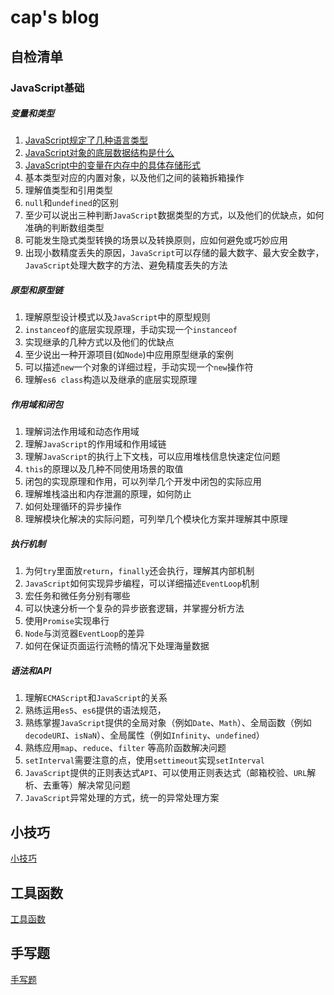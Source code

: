 
# cap's blog

## 自检清单
### JavaScript基础

##### 变量和类型
1. [JavaScript规定了几种语言类型](https://github.com/Cap0uPasCap/blog/issues/5)
2. [JavaScript对象的底层数据结构是什么](https://www.notion.so/JavaScript-c401762140f040f4a3a5fd59529f7c25)
3. [JavaScript中的变量在内存中的具体存储形式](https://github.com/Cap0uPasCap/blog/issues/6)
1. 基本类型对应的内置对象，以及他们之间的装箱拆箱操作
2. 理解值类型和引用类型
3. `null`和`undefined`的区别
4. 至少可以说出三种判断`JavaScript`数据类型的方式，以及他们的优缺点，如何准确的判断数组类型
5. 可能发生隐式类型转换的场景以及转换原则，应如何避免或巧妙应用
6. 出现小数精度丢失的原因，`JavaScript`可以存储的最大数字、最大安全数字，`JavaScript`处理大数字的方法、避免精度丢失的方法
##### 原型和原型链
1. 理解原型设计模式以及`JavaScript`中的原型规则
2. `instanceof`的底层实现原理，手动实现一个`instanceof`
3. 实现继承的几种方式以及他们的优缺点
4. 至少说出一种开源项目(如`Node`)中应用原型继承的案例
5. 可以描述`new`一个对象的详细过程，手动实现一个`new`操作符
6. 理解`es6 class`构造以及继承的底层实现原理
##### 作用域和闭包
1. 理解词法作用域和动态作用域
2. 理解`JavaScript`的作用域和作用域链
3. 理解`JavaScript`的执行上下文栈，可以应用堆栈信息快速定位问题
4. `this`的原理以及几种不同使用场景的取值
5. 闭包的实现原理和作用，可以列举几个开发中闭包的实际应用
6. 理解堆栈溢出和内存泄漏的原理，如何防止
7. 如何处理循环的异步操作
8. 理解模块化解决的实际问题，可列举几个模块化方案并理解其中原理
##### 执行机制
1. 为何`try`里面放`return`，`finally`还会执行，理解其内部机制
2. `JavaScript`如何实现异步编程，可以详细描述`EventLoop`机制
3. 宏任务和微任务分别有哪些
4. 可以快速分析一个复杂的异步嵌套逻辑，并掌握分析方法
5. 使用`Promise`实现串行
6. `Node`与浏览器`EventLoop`的差异
7. 如何在保证页面运行流畅的情况下处理海量数据
##### 语法和API
1. 理解`ECMAScript`和`JavaScript`的关系
2. 熟练运用`es5`、`es6`提供的语法规范，
3. 熟练掌握`JavaScript`提供的全局对象（例如`Date`、`Math`）、全局函数（例如`decodeURI`、`isNaN`）、全局属性（例如`Infinity`、`undefined`）
4. 熟练应用`map`、`reduce`、`filter` 等高阶函数解决问题
5. `setInterval`需要注意的点，使用`settimeout`实现`setInterval`
6. `JavaScript`提供的正则表达式`API`、可以使用正则表达式（邮箱校验、`URL`解析、去重等）解决常见问题
7. `JavaScript`异常处理的方式，统一的异常处理方案
        

## 小技巧

   [小技巧](https://github.com/Cap0uPasCap/blog/issues/1)

## 工具函数

   [工具函数](https://github.com/Cap0uPasCap/blog/issues/2)

## 手写题

   [手写题](https://github.com/Cap0uPasCap/blog/issues/2)



